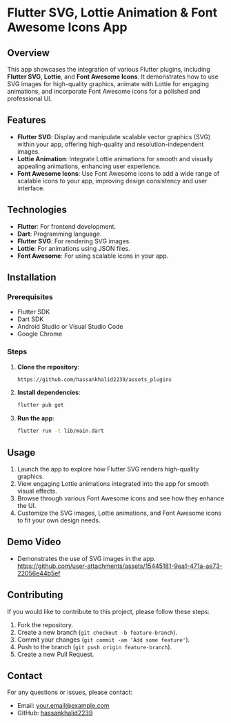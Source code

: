 # Flutter SVG, Lottie Animation & Font Awesome Icons App

## Overview
This app showcases the integration of various Flutter plugins, including **Flutter SVG**, **Lottie**, and **Font Awesome Icons**. It demonstrates how to use SVG images for high-quality graphics, animate with Lottie for engaging animations, and incorporate Font Awesome icons for a polished and professional UI.

## Features
- **Flutter SVG**: Display and manipulate scalable vector graphics (SVG) within your app, offering high-quality and resolution-independent images.
- **Lottie Animation**: Integrate Lottie animations for smooth and visually appealing animations, enhancing user experience.
- **Font Awesome Icons**: Use Font Awesome icons to add a wide range of scalable icons to your app, improving design consistency and user interface.

## Technologies
- **Flutter**: For frontend development.
- **Dart**: Programming language.
- **Flutter SVG**: For rendering SVG images.
- **Lottie**: For animations using JSON files.
- **Font Awesome**: For using scalable icons in your app.

## Installation

### Prerequisites
- Flutter SDK
- Dart SDK
- Android Studio or Visual Studio Code
- Google Chrome

### Steps
1. **Clone the repository**:
    ```sh
    https://github.com/hassankhalid2239/assets_plugins
    ```

2. **Install dependencies**:
    ```sh
    flutter pub get
    ```

3. **Run the app**:
    ```sh
    flutter run -t lib/main.dart
    ```

## Usage
1. Launch the app to explore how Flutter SVG renders high-quality graphics.
2. View engaging Lottie animations integrated into the app for smooth visual effects.
3. Browse through various Font Awesome icons and see how they enhance the UI.
4. Customize the SVG images, Lottie animations, and Font Awesome icons to fit your own design needs.

## Demo Video
-  Demonstrates the use of SVG images in the app.
  https://github.com/user-attachments/assets/15445181-9ea1-471a-ae73-22056e44b5ef


## Contributing
If you would like to contribute to this project, please follow these steps:
1. Fork the repository.
2. Create a new branch (`git checkout -b feature-branch`).
3. Commit your changes (`git commit -am 'Add some feature'`).
4. Push to the branch (`git push origin feature-branch`).
5. Create a new Pull Request.

## Contact
For any questions or issues, please contact:
- Email: your.email@example.com
- GitHub: [hassankhalid2239](https://github.com/hassankhalid2239)
